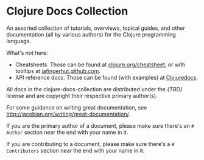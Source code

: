 # Clojure Docs Collection

An assorted collection of tutorials, overviews, topical guides, and
other documentation (all by various authors) for the Clojure
programming language.

What's *not* here:

  * Cheatsheets. Those can be found at
    [clojure.org/cheatsheet](http://clojure.org/cheatsheet), or with
    tooltips at
    [jafingerhut.github.com](http://jafingerhut.github.com).
  * API reference docs. Those can be found (with examples) at
    [Clojuredocs](http://clojuredocs.org/).

All docs in the clojure-docs-collection are distributed under the
*{TBD}* license and are copyright their respective primary author(s).

For some guidance on writing great documentation, see
<http://jacobian.org/writing/great-documentation/>.

If you are the primary author of a document, please make sure there's
an `# Author` section near the end with your name in it.

If you are contributing to a document, please make sure there's a `#
Contributors` section near the end with your name in it.
